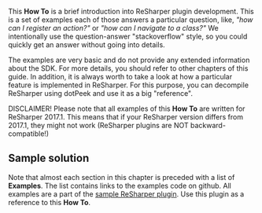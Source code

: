 [//]: # (title: How To)

This **How To** is a brief introduction into ReSharper plugin development. This is a set of examples each of those answers a particular question, like, _"how can I register an action?"_ or _"how can I navigate to a class?"_ We intentionally use the question-answer "stackoverflow" style, so you could quickly get an answer without going into details. 

The examples are very basic and do not provide any extended information about the SDK. For more details, you should refer to other chapters of this guide. In addition, it is always worth to take a look at how a particular feature is implemented in ReSharper. For this purpose, you can decompile ReSharper using dotPeek and use it as a big "reference".

DISCLAIMER! Please note that all examples of this **How To** are written for ReSharper 2017.1. This means that if your ReSharper version differs from 2017.1, they might not work (ReSharper plugins are NOT backward-compatible!)
 
## Sample solution
Note that almost each section in this chapter is preceded with a list of **Examples**. The list contains links to the examples code on github. All examples are a part of the [sample ReSharper plugin](https://github.com/JetBrains/sample-resharper-plugin). Use this plugin as a reference to this **How To**. 
